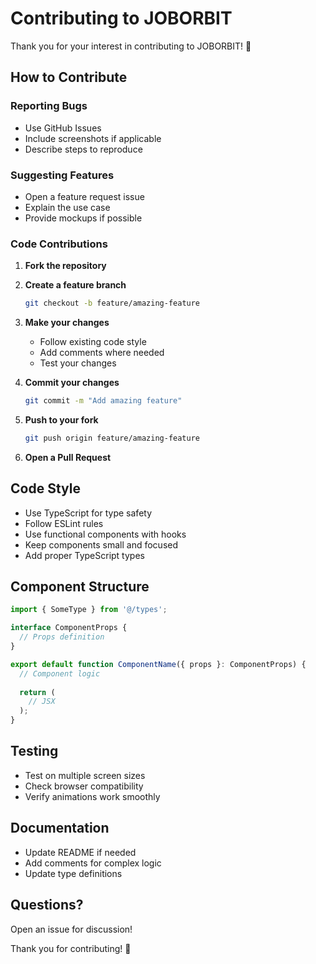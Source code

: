 # Contributing to JOBORBIT

Thank you for your interest in contributing to JOBORBIT! 🎉

## How to Contribute

### Reporting Bugs
- Use GitHub Issues
- Include screenshots if applicable
- Describe steps to reproduce

### Suggesting Features
- Open a feature request issue
- Explain the use case
- Provide mockups if possible

### Code Contributions

1. **Fork the repository**
2. **Create a feature branch**
   ```bash
   git checkout -b feature/amazing-feature
   ```

3. **Make your changes**
   - Follow existing code style
   - Add comments where needed
   - Test your changes

4. **Commit your changes**
   ```bash
   git commit -m "Add amazing feature"
   ```

5. **Push to your fork**
   ```bash
   git push origin feature/amazing-feature
   ```

6. **Open a Pull Request**

## Code Style

- Use TypeScript for type safety
- Follow ESLint rules
- Use functional components with hooks
- Keep components small and focused
- Add proper TypeScript types

## Component Structure

```typescript
import { SomeType } from '@/types';

interface ComponentProps {
  // Props definition
}

export default function ComponentName({ props }: ComponentProps) {
  // Component logic
  
  return (
    // JSX
  );
}
```

## Testing
- Test on multiple screen sizes
- Check browser compatibility
- Verify animations work smoothly

## Documentation
- Update README if needed
- Add comments for complex logic
- Update type definitions

## Questions?
Open an issue for discussion!

Thank you for contributing! 🚀
